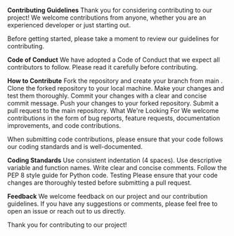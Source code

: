 **Contributing Guidelines**
Thank you for considering contributing to our project! We welcome contributions from anyone, whether you are an experienced developer or just starting out.

Before getting started, please take a moment to review our guidelines for contributing.

**Code of Conduct**
We have adopted a Code of Conduct that we expect all contributors to follow. Please read it carefully before contributing.

**How to Contribute**
Fork the repository and create your branch from
main
.
Clone the forked repository to your local machine.
Make your changes and test them thoroughly.
Commit your changes with a clear and concise commit message.
Push your changes to your forked repository.
Submit a pull request to the main repository.
What We're Looking For
We welcome contributions in the form of bug reports, feature requests, documentation improvements, and code contributions.

When submitting code contributions, please ensure that your code follows our coding standards and is well-documented.

**Coding Standards**
Use consistent indentation (4 spaces).
Use descriptive variable and function names.
Write clear and concise comments.
Follow the PEP 8 style guide for Python code.
Testing
Please ensure that your code changes are thoroughly tested before submitting a pull request.

**Feedback**
We welcome feedback on our project and our contribution guidelines. If you have any suggestions or comments, please feel free to open an issue or reach out to us directly.

Thank you for contributing to our project!